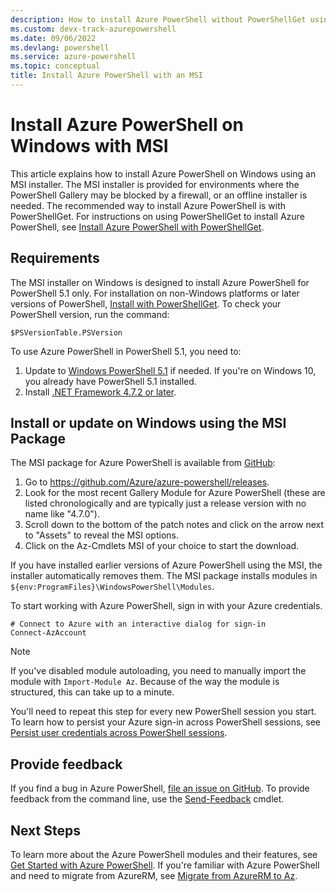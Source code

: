 ```yaml
---
description: How to install Azure PowerShell without PowerShellGet using an MSI
ms.custom: devx-track-azurepowershell
ms.date: 09/06/2022
ms.devlang: powershell
ms.service: azure-powershell
ms.topic: conceptual
title: Install Azure PowerShell with an MSI
---
```


# Install Azure PowerShell on Windows with MSI

This article explains how to install Azure PowerShell on Windows using an MSI installer. The MSI
installer is provided for environments where the PowerShell Gallery may be blocked by a firewall, or
an offline installer is needed. The recommended way to install Azure PowerShell is with
PowerShellGet. For instructions on using PowerShellGet to install Azure PowerShell, see
[Install Azure PowerShell with PowerShellGet](install-az-ps.md).

## Requirements

The MSI installer on Windows is designed to install Azure PowerShell for PowerShell 5.1 only. For
installation on non-Windows platforms or later versions of PowerShell,
[Install with PowerShellGet](install-az-ps.md). To check your PowerShell version, run the command:

```powershell-interactive
$PSVersionTable.PSVersion
```

To use Azure PowerShell in PowerShell 5.1, you need to:

1. Update to [Windows PowerShell 5.1](/powershell/scripting/windows-powershell/install/installing-windows-powershell#upgrading-existing-windows-powershell)
   if needed. If you're on Windows 10, you already have PowerShell 5.1 installed.
1. Install [.NET Framework 4.7.2 or later](/dotnet/framework/install).

## Install or update on Windows using the MSI Package

The MSI package for Azure PowerShell is available from
[GitHub](https://github.com/Azure/azure-powershell/releases):

1. Go to https://github.com/Azure/azure-powershell/releases.
1. Look for the most recent Gallery Module for Azure PowerShell (these are listed chronologically
   and are typically just a release version with no name like "4.7.0").
1. Scroll down to the bottom of the patch notes and click on the arrow next to "Assets" to reveal
   the MSI options.
1. Click on the Az-Cmdlets MSI of your choice to start the download.

If you have installed earlier versions of Azure PowerShell using the MSI, the installer
automatically removes them. The MSI package installs modules in
`${env:ProgramFiles}\WindowsPowerShell\Modules`.

To start working with Azure PowerShell, sign in with your Azure credentials.

```azurepowershell
# Connect to Azure with an interactive dialog for sign-in
Connect-AzAccount
```

> [!NOTE]
> If you've disabled module autoloading, you need to manually import the module with
> `Import-Module Az`. Because of the way the module is structured, this can take up to a minute.

You'll need to repeat this step for every new PowerShell session you start. To learn how to persist
your Azure sign-in across PowerShell sessions, see
[Persist user credentials across PowerShell sessions](context-persistence.md).

## Provide feedback

If you find a bug in Azure PowerShell,
[file an issue on GitHub](https://github.com/Azure/azure-powershell/issues). To provide feedback
from the command line, use the [Send-Feedback](/powershell/module/az.accounts/send-feedback) cmdlet.

## Next Steps

To learn more about the Azure PowerShell modules and their features, see
[Get Started with Azure PowerShell](get-started-azureps.md). If you're familiar with Azure
PowerShell and need to migrate from AzureRM, see
[Migrate from AzureRM to Az](migrate-from-azurerm-to-az.md).

